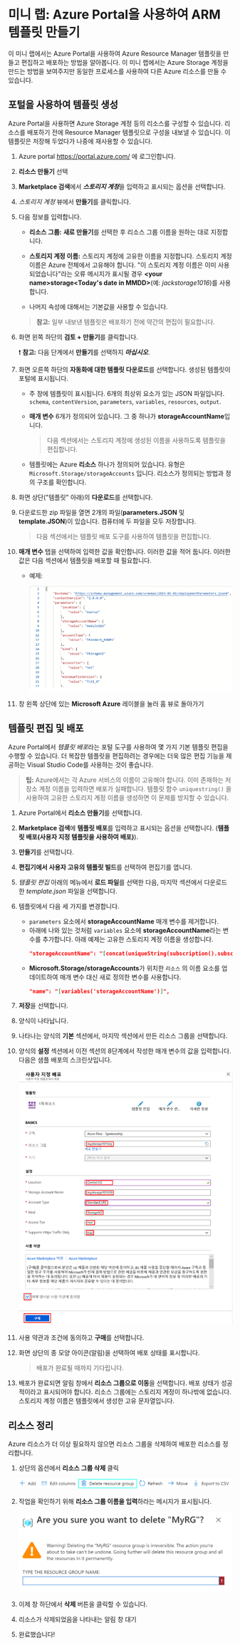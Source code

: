 ﻿# 미니 랩: Azure Portal을 사용하여 ARM 템플릿 만들기

이 미니 랩에서는 Azure Portal을 사용하여 Azure Resource Manager 템플릿을 만들고 편집하고 배포하는 방법을 알아봅니다. 이 미니 랩에서는 Azure Storage 계정을 만드는 방법을 보여주지만 동일한 프로세스를 사용하여 다른 Azure 리소스를 만들 수 있습니다.

## 포털을 사용하여 템플릿 생성

Azure Portal을 사용하면 Azure Storage 계정 등의 리소스를 구성할 수 있습니다. 리소스를 배포하기 전에 Resource Manager 템플릿으로 구성을 내보낼 수 있습니다. 이 템플릿은 저장해 두었다가 나중에 재사용할 수 있습니다.

1. Azure portal https://portal.azure.com/ 에 로그인합니다.

1. **리소스 만들기** 선택

1. **Marketplace 검색**에서 ***스토리지 계정***을 입력하고 표시되는 옵션을 선택합니다.

1. *스토리지 계정* 뷰에서 **만들기**를 클릭합니다.

1. 다음 정보를 입력합니다.

    * **리소스 그룹:** **새로 만들기**를 선택한 후 리소스 그룹 이름을 원하는 대로 지정합니다. 
    * **스토리지 계정 이름:** 스토리지 계정에 고유한 이름을 지정합니다. 스토리지 계정 이름은 Azure 전체에서 고유해야 합니다. "이 스토리지 계정 이름은 이미 사용되었습니다"라는 오류 메시지가 표시될 경우 **\<your name\>storage\<Today's date in MMDD\>**(예: *jackstorage1016*)를 사용합니다.
    
    * 나머지 속성에 대해서는 기본값을 사용할 수 있습니다.
    > **참고:** 일부 내보낸 템플릿은 배포하기 전에 약간의 편집이 필요합니다.

1. 화면 왼쪽 하단의 **검토 + 만들기**를 클릭합니다.

    ❗️ **참고:**  다음 단계에서 **만들기**를 선택하지 ***마십시오***.

1. 화면 오른쪽 하단의 **자동화에 대한 템플릿 다운로드**를 선택합니다. 생성된 템플릿이 포털에 표시됩니다.

    * 주 창에 템플릿이 표시됩니다. 6개의 최상위 요소가 있는 JSON 파일입니다. `schema`, `contentVersion`, `parameters`, `variables`, `resources`, `output`.

    * **매개 변수** 6개가 정의되어 있습니다. 그 중 하나가 **storageAccountName**입니다. 
        > 다음 섹션에서는 스토리지 계정에 생성된 이름을 사용하도록 템플릿을 편집합니다.

    * 템플릿에는 Azure **리소스** 하나가 정의되어 있습니다. 유형은 `Microsoft.Storage/storageAccounts` 입니다. 리소스가 정의되는 방법과 정의 구조를 확인합니다.
    
1. 화면 상단("템플릿" 아래)의 **다운로드**를 선택합니다. 

1. 다운로드한 zip 파일을 열면 2개의 파일(**parameters.JSON** 및 **template.JSON**)이 있습니다. 컴퓨터에 두 파일을 모두 저장합니다. 
    > 다음 섹션에서는 템플릿 배포 도구를 사용하여 템플릿을 편집합니다.

1. **매개 변수** 탭을 선택하여 입력한 값을 확인합니다. 이러한 값을 적어 둡니다. 이러한 값은 다음 섹션에서 템플릿을 배포할 때 필요합니다.
    * 예제:

        ![매개 변수 템플릿](../../Linked_Image_Files/template-parameters.png)

1. 창 왼쪽 상단에 있는 **Microsoft Azure** 레이블을 눌러 홈 뷰로 돌아가기
 
## 템플릿 편집 및 배포

Azure Portal에서 *템플릿 배포*라는 포털 도구를 사용하여 몇 가지 기본 템플릿 편집을 수행할 수 있습니다. 더 복잡한 템플릿을 편집하려는 경우에는 더욱 많은 편집 기능을 제공하는 Visual Studio Code를 사용하는 것이 좋습니다.

> **팁:** Azure에서는 각 Azure 서비스의 이름이 고유해야 합니다. 이미 존재하는 저장소 계정 이름을 입력하면 배포가 실패합니다. 템플릿 함수 `uniquestring()` 을 사용하여 고유한 스토리지 계정 이름을 생성하면 이 문제를 방지할 수 있습니다.

1. Azure Portal에서 **리소스 만들기**를 선택합니다.

1. **Marketplace 검색**에 **템플릿 배포**를 입력하고 표시되는 옵션을 선택합니다.
(**템플릿 배포(사용자 지정 템플릿을 사용하여 배포)**).

1. **만들기**를 선택합니다.

1. **편집기에서 사용자 고유의 템플릿 빌드**를 선택하여 편집기를 엽니다.

1. *템플릿 편집* 아래의 메뉴에서 **로드 파일**를 선택한 다음, 마지막 섹션에서 다운로드한 *template.json* 파일을 선택합니다.

1. 템플릿에서 다음 세 가지를 변경합니다.

    * `parameters` 요소에서 **storageAccountName** 매개 변수를 제거합니다. 
    * 아래에 나와 있는 것처럼 `variables` 요소에 **storageAccountName**라는 변수를 추가합니다. 아래 예제는 고유한 스토리지 계정 이름을 생성합니다.
        ```JSON
        "storageAccountName": "[concat(uniqueString(subscription().subscriptionId), 'storage')]"
        ```
    * **Microsoft.Storage/storageAccounts**가 위치한 `리소스` 의 이름 요소를 업데이트하여 매개 변수 대신 새로 정의한 변수를 사용합니다.
       ```json
       "name": "[variables('storageAccountName')]",
       ```   

1. **저장**을 선택합니다.

1. 양식이 나타납니다.

1. 나타나는 양식의 **기본** 섹션에서, 마지막 섹션에서 만든 리소스 그룹을 선택합니다.

1. 양식의 **설정** 섹션에서 이전 섹션의 8단계에서 작성한 매개 변수의 값을 입력합니다. 다음은 샘플 배포의 스크린샷입니다.

    ![샘플 정보를 사용하여 필드를 채운 Azure Resource Manager 템플릿 배포.](../../Linked_Image_Files/1f-azure-resource-manager-template-tutorial-deploy.png)

1. 사용 약관과 조건에 동의하고 **구매**를 선택합니다.

1. 화면 상단의 종 모양 아이콘(알림)을 선택하여 배포 상태를 표시합니다.
    > 배포가 완료될 때까지 기다립니다.

1. 배포가 완료되면 알림 창에서 **리소스 그룹으로 이동**을 선택합니다. 배포 상태가 성공적이라고 표시되어야 합니다. 리소스 그룹에는 스토리지 계정이 하나밖에 없습니다. 스토리지 계정 이름은 템플릿에서 생성한 고유 문자열입니다. 

## 리소스 정리

Azure 리소스가 더 이상 필요하지 않으면 리소스 그룹을 삭제하여 배포한 리소스를 정리합니다.

1. 상단의 옵션에서 **리소스 그룹 삭제** 클릭

    ![리소스 그룹 상단의 옵션 바](../../Linked_Image_Files/delete-resource-group-option.png)

1. 작업을 확인하기 위해 **리소스 그룹 이름을 입력**하라는 메시지가 표시됩니다.

    ![확인 창 삭제](../../Linked_Image_Files/delete-confirmation.png)

1. 이제 창 하단에서 **삭제** 버튼을 클릭할 수 있습니다.

1. 리소스가 삭제되었음을 나타내는 알림 창 대기

1. 완료했습니다!
